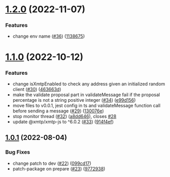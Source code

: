 # [1.2.0](https://github.com/bosonprotocol/chat-sdk/compare/v1.1.0...v1.2.0) (2022-11-07)


### Features

* change env name ([#36](https://github.com/bosonprotocol/chat-sdk/issues/36)) ([1138675](https://github.com/bosonprotocol/chat-sdk/commit/11386753a58f9a4df50e492a7bccdebf48242ced))

# [1.1.0](https://github.com/bosonprotocol/chat-sdk/compare/v1.0.1...v1.1.0) (2022-10-12)


### Features

* change isXmtpEnabled to check any address given an initialized random client ([#30](https://github.com/bosonprotocol/chat-sdk/issues/30)) ([463663d](https://github.com/bosonprotocol/chat-sdk/commit/463663dac2df25c9ff8b137a61ead0fff220c3a5))
* make the validate proposal part in validateMessage fail if the proposal percentage is not a string positive integer ([#34](https://github.com/bosonprotocol/chat-sdk/issues/34)) ([e99d156](https://github.com/bosonprotocol/chat-sdk/commit/e99d1568398a5db7dde6809f8b7dc681cdfdf0eb))
* move files to v0.0.1, jest config in ts and validateMessage function call before sending a message ([#29](https://github.com/bosonprotocol/chat-sdk/issues/29)) ([130076e](https://github.com/bosonprotocol/chat-sdk/commit/130076e8319562cba59ccb117ac3c6f04598fbf7))
* stop monitor thread ([#32](https://github.com/bosonprotocol/chat-sdk/issues/32)) ([a8dd646](https://github.com/bosonprotocol/chat-sdk/commit/a8dd646fd42d416af4fdf716dbd85306a258adf8)), closes [#28](https://github.com/bosonprotocol/chat-sdk/issues/28)
* update @xmtp/xmtp-js to ^6.0.2 ([#33](https://github.com/bosonprotocol/chat-sdk/issues/33)) ([914f4ef](https://github.com/bosonprotocol/chat-sdk/commit/914f4ef253da89eeae64df6d9f898ce4d10a8032))

## [1.0.1](https://github.com/bosonprotocol/chat-sdk/compare/v1.0.0...v1.0.1) (2022-08-04)

### Bug Fixes

- change patch to dev ([#22](https://github.com/bosonprotocol/chat-sdk/issues/22)) ([099cd17](https://github.com/bosonprotocol/chat-sdk/commit/099cd174bbd6450e1dff40037b48a5b6dc1110a8))
- patch-package on prepare ([#23](https://github.com/bosonprotocol/chat-sdk/issues/23)) ([9772938](https://github.com/bosonprotocol/chat-sdk/commit/9772938d0837cd2685390077350478714304ab24))
